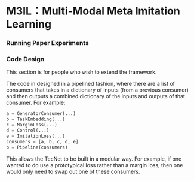 # M3IL：Multi-Modal Meta Imitation Learning

### Running Paper Experiments

### Code Design

This section is for people who wish to extend the framework.

The code in designed in a pipelined fashion, where there are a list of
consumers that takes in a dictionary of inputs (from a previous consumer)
and then outputs a combined dictionary of the inputs and outputs of that
consumer.
For example:

```python
a = GeneratorConsumer(...)
b = TaskEmbedding(...)
c = MarginLoss(...)
d = Control(...)
e = ImitationLoss(...)
consumers = [a, b, c, d, e]
p = Pipeline(consumers)
```

This allows the TecNet to be built in a modular way. For example, if one
wanted to do use a prototypical loss rather than a margin loss, then one would
only need to swap out one of these consumers. 

```
```
